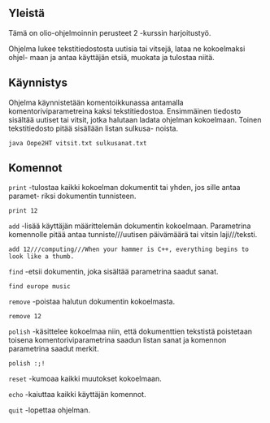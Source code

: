 ## Yleistä

Tämä on olio-ohjelmoinnin perusteet 2 -kurssin harjoitustyö.

Ohjelma lukee tekstitiedostosta uutisia tai vitsejä, lataa ne kokoelmaksi ohjel-
maan ja antaa käyttäjän etsiä, muokata ja tulostaa niitä.

## Käynnistys

Ohjelma käynnistetään komentoikkunassa antamalla komentoriviparametreina kaksi
tekstitiedostoa. Ensimmäinen tiedosto sisältää uutiset tai vitsit, jotka halutaan
ladata ohjelman kokoelmaan. Toinen tekstitiedosto pitää sisällään listan sulkusa-
noista.

```
java Oope2HT vitsit.txt sulkusanat.txt
```

## Komennot

```print``` -tulostaa kaikki kokoelman dokumentit tai yhden, jos sille antaa paramet-
riksi dokumentin tunnisteen.

```
print 12
```

```add``` -lisää käyttäjän määrittelemän dokumentin kokoelmaan. Parametrina komennolle
pitää antaa tunniste///uutisen päivämäärä tai vitsin laji///teksti.

```
add 12///computing///When your hammer is C++, everything begins to look like a thumb.
```

```find``` -etsii dokumentin, joka sisältää parametrina saadut sanat. 

```
find europe music
```

```remove``` -poistaa halutun dokumentin kokoelmasta.

```
remove 12
```

```polish``` -käsittelee kokoelmaa niin, että dokumenttien tekstistä poistetaan toisena
komentoriviparametrina saadun listan sanat ja komennon parametrina saadut merkit.

```
polish :;!
```

```reset``` -kumoaa kaikki muutokset kokoelmaan.

```echo``` -kaiuttaa kaikki käyttäjän komennot. 

```quit``` -lopettaa ohjelman.
